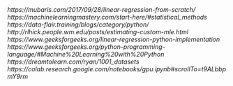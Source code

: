 <h6>
<br>https://mubaris.com/2017/09/28/linear-regression-from-scratch/
<br>https://machinelearningmastery.com/start-here/#statistical_methods
<br>https://data-flair.training/blogs/category/python/
<br>http://rlhick.people.wm.edu/posts/estimating-custom-mle.html
<br>https://www.geeksforgeeks.org/linear-regression-python-implementation
<br>https://www.geeksforgeeks.org/python-programming-language/#Machine%20Learning%20with%20Python
<br>https://dreamtolearn.com/ryan/1001_datasets
<br>https://colab.research.google.com/notebooks/gpu.ipynb#scrollTo=t9ALbbpmY9rm
